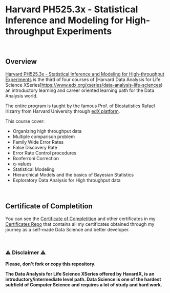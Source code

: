 # Harvard PH525.3x - Statistical Inference and Modeling for High-throughput Experiments

<br/>

## Overview
[Harvard PH525.3x - Statistical Inference and Modeling for High-throughput Experiments](https://www.edx.org/course/statistical-inference-and-modeling-for-high-throughput-experiments) is the third of four courses of [Harvard Data Analysis for Life Science XSeries]https://www.edx.org/xseries/data-analysis-life-sciences) an introductory learning and career oriented learning path for the Data Analysis world.  

The entire program is taught by the famous Prof. of Biostatistics Rafael Irizarry from Harvard University through [edX platform](https://www.edx.org).

This course cover:

- Organizing high throughput data
- Multiple comparison problem
- Family Wide Error Rates
- False Discovery Rate
- Error Rate Control procedures
- Bonferroni Correction
- q-values
- Statistical Modeling
- Hierarchical Models and the basics of Bayesian Statistics
- Exploratory Data Analysis for High throughput data

<br/>

## Certificate of Completition
You can see the [Certificate of Completition](https://github.com/AlessandroCorradini/Certificates/blob/master/Edx%20-%20Harvard%20University%20-%20PH525.3x%20Statistical%20Inference%20and%20Modeling%20for%20High-throughput%20Experiments%20Certificate.pdf) and other certificates in my [Certificates Repo](https://github.com/AlessandroCorradini/Certificates) that contains all my certificates obtained through my journey as a self-made Data Science and better developer.

<br/>

### ⚠️ Disclaimer ⚠️
**Please, don't fork or copy this repository.**

**The Data Analysis for Life Science XSeries offered by HavardX, is an introductory/intermediate level path. Data Science is one of the hardest subfield of Computer Science and requires a lot of study and hard work.**
